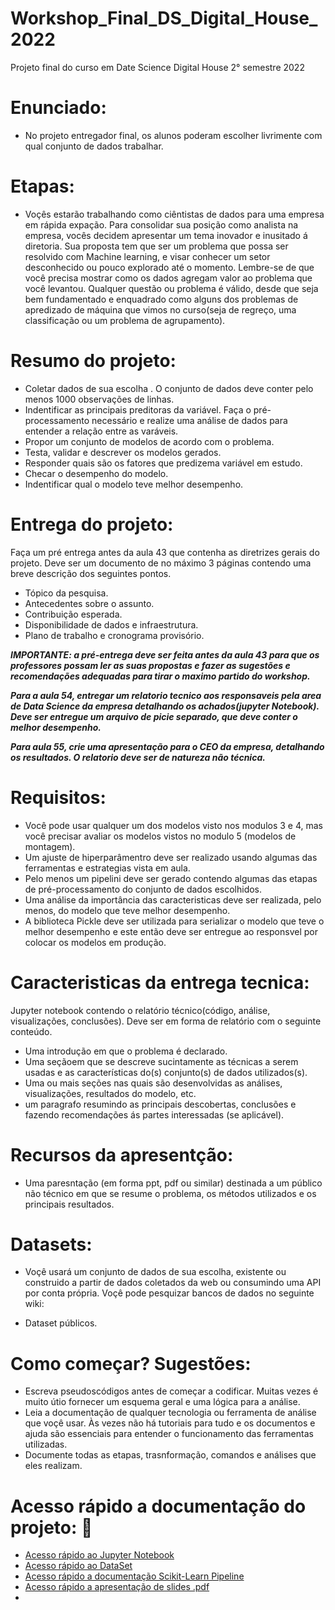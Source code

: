 # Workshop_Final_DS_Digital_House_2022
Projeto final do curso em Date Science Digital House 2° semestre 2022

# Enunciado:

- No projeto entregador final, os alunos poderam escolher livrimente com qual conjunto de dados trabalhar.

# Etapas:

- Voçês estarão trabalhando como ciêntistas de dados para uma empresa em rápida expação. Para consolidar sua posição como analista na empresa, vocês decidem apresentar um tema inovador e inusitado á diretoria. Sua proposta tem que ser um problema que possa ser resolvido com Machine learning, e visar conhecer um setor desconhecido ou pouco explorado até o momento. Lembre-se de que você precisa mostrar como os dados agregam valor ao problema que você levantou. Qualquer questão ou problema é válido, desde que seja bem fundamentado e enquadrado como alguns dos problemas de apredizado de máquina que vimos no curso(seja de regreço, uma classificação ou um problema de agrupamento).

# Resumo do projeto:  

- Coletar dados de sua escolha . O conjunto de dados deve conter pelo menos 1000 observações de linhas.
- Indentificar as principais preditoras da variável. Faça o pré-processamento necessário e realize uma análise de dados para entender a relação  entre as varáveis.
- Propor um conjunto de modelos de acordo com o problema.
- Testa, validar e descrever os modelos gerados.
- Responder quais são os fatores que predizema variável em estudo.
- Checar o desempenho do modelo.
- Indentificar qual o modelo teve melhor desempenho.

# Entrega do projeto:

  Faça um pré entrega antes da aula 43 que contenha as diretrizes gerais do projeto. Deve ser um documento de no máximo 3 páginas contendo uma breve descrição dos seguintes pontos.
  - Tópico da pesquisa.
  - Antecedentes sobre o assunto.
  - Contribuição esperada.
  - Disponibilidade de dados e infraestrutura.
  - Plano de trabalho e cronograma provisório.
  
***IMPORTANTE: a pré-entrega deve ser feita antes da aula 43 para que os professores possam ler as suas propostas e fazer as sugestões e recomendações adequadas para tirar o maximo partido do workshop.***
 
***Para a aula 54, entregar um relatorio tecnico aos responsaveis pela area de Data Science da empresa detalhando os achados(jupyter Notebook). Deve ser entregue um arquivo de picie separado, que deve conter o melhor desempenho.***
 
***Para aula 55, crie uma apresentação para o CEO da empresa, detalhando os resultados. O relatorio deve ser de natureza não técnica.***

# Requisitos:

- Você pode usar qualquer um dos modelos visto nos modulos 3 e 4, mas você precisar avaliar os modelos vistos no modulo 5 (modelos de montagem).
- Um ajuste de hiperparâmentro deve ser realizado usando algumas das ferramentas e estrategias vista em aula.
- Pelo menos um pipelini deve ser gerado contendo algumas das etapas de pré-processamento do conjunto de dados escolhidos.
- Uma análise da importância das caracteristicas deve ser realizada, pelo menos, do modelo que teve melhor desempenho.
- A biblioteca Pickle deve ser utilizada para serializar o modelo que teve o melhor desempenho e este então deve ser entregue ao responsvel por colocar os modelos em produção.

# Caracteristicas da entrega tecnica: 

Jupyter notebook contendo o relatório técnico(código, análise, visualizações, conclusões). Deve ser em forma de relatório com o seguinte conteúdo.

- Uma introdução em que o problema é declarado.
-  Uma seçãoem que se descreve sucintamente as técnicas a serem usadas e as características do(s) conjunto(s) de dados utilizados(s).
-  Uma ou mais seções nas quais são desenvolvidas as análises, visualizações, resultados do modelo, etc.
-  um paragrafo resumindo as principais descobertas, conclusões e fazendo recomendações ás partes interessadas (se aplicável).

# Recursos da apresentção:

- Uma paresntação (em forma ppt, pdf ou similar) destinada a um público não técnico em que se resume o problema, os métodos utilizados e os principais resultados.

# Datasets:

- Voçê usará um conjunto de dados de sua escolha, existente ou construido a partir de dados coletados da web ou consumindo uma API por conta própria. Voçê pode pesquizar bancos de dados no seguinte wiki:

- Dataset públicos.

# Como começar? Sugestões: 

- Escreva pseudoscódigos antes de começar a codificar. Muitas vezes é muito útio fornecer um esquema geral e uma lógica para a análise.
- Leia a documentação de qualquer tecnologia ou ferramenta de análise que voçê usar. Às vezes não há tutoriais para tudo e os documentos e ajuda são essenciais para entender o funcionamento das ferramentas utilizadas. 
- Documente todas as etapas, trasnformação, comandos e análises que eles realizam.

# Acesso rápido a documentação do projeto: :construction:
  
  - [Acesso rápido ao Jupyter Notebook](https://github.com/faustinothiagos/Workshop_Final_DS_Digital_House_2022/tree/main/Code)
  - [Acesso rápido ao DataSet](https://github.com/faustinothiagos/Workshop_Final_DS_Digital_House_2022/tree/main/DataSet)
  - [Acesso rápido a documentação Scikit-Learn Pipeline](https://scikit-learn.org/stable/modules/generated/sklearn.pipeline.Pipeline.html)
  - [Acesso rápido a apresentação de slides .pdf](https://www.canva.com/design/DAFOUeX8AkI/0ctGRaSjiAV3941FT6U2SQ/view?utm_content=DAFOUeX8AkI&utm_campaign=designshare&utm_medium=link2&utm_source=sharebutton)
  - 
